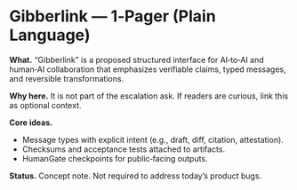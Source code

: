 <!-- status: stub; target: 150+ words -->
<!-- status: stub; target: 150+ words -->
<!-- status: stub; target: 150+ words -->
<!-- status: stub; target: 150+ words -->
# Gibberlink — 1‑Pager (Plain Language)

**What.** “Gibberlink” is a proposed structured interface for AI‑to‑AI and human‑AI collaboration that emphasizes verifiable claims, typed messages, and reversible transformations.

**Why here.** It is not part of the escalation ask.  If readers are curious, link this as optional context.

**Core ideas.**
- Message types with explicit intent (e.g., draft, diff, citation, attestation).
- Checksums and acceptance tests attached to artifacts.
- HumanGate checkpoints for public‑facing outputs.

**Status.** Concept note.  Not required to address today’s product bugs.





